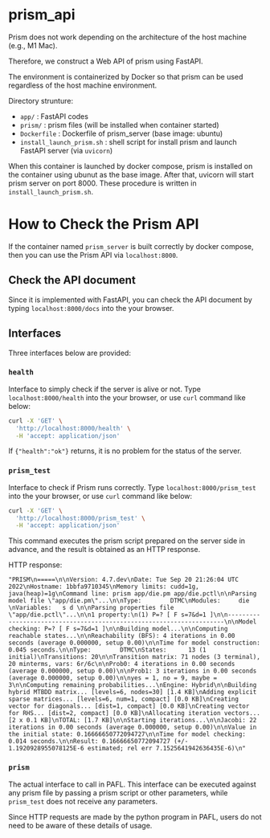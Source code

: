 prism_api
====
Prism does not work depending on the architecture of the host machine (e.g., M1 Mac). 

Therefore, we construct a Web API of prism using FastAPI.

The environment is containerized by Docker so that prism can be used regardless of the host machine environment.

Directory strunture:
- `app/` : FastAPI codes
- `prism/` : prism files (will be installed when container started)
- `Dockerfile` : Dockerfile of prism_server (base image: ubuntu)
- `install_launch_prism.sh` : shell script for install prism and launch FastAPI server (via `uvicorn`)

When this container is launched by docker compose, prism is installed on the container using ubunut as the base image.
After that, uvicorn will start prism server on port 8000.
These procedure is written in `install_launch_prism.sh`.

# How to Check the Prism API
If the container named `prism_server` is built correctly by docker compose, then you can use the Prism API via `localhost:8000`.

## Check the API document
Since it is implemented with FastAPI, you can check the API document by typing `localhost:8000/docs` into the your browser.

## Interfaces
Three interfaces below are provided:
### **`health`**
Interface to simply check if the server is alive or not.
Type `localhost:8000/health` into the your browser, or use `curl` command like below:
```bash
curl -X 'GET' \
  'http://localhost:8000/health' \
  -H 'accept: application/json'
```
If `{"health":"ok"}` returns, it is no problem for the status of the server.

### **`prism_test`**
Interface to check if Prism runs correctly.
Type `localhost:8000/prism_test` into the your browser, or use `curl` command like below:
```bash
curl -X 'GET' \
  'http://localhost:8000/prism_test' \
  -H 'accept: application/json'
```
This command executes the prism script prepared on the server side in advance, and the result is obtained as an HTTP response.

HTTP response:
```
"PRISM\n=====\n\nVersion: 4.7.dev\nDate: Tue Sep 20 21:26:04 UTC 2022\nHostname: 1bbfa9710345\nMemory limits: cudd=1g, java(heap)=1g\nCommand line: prism app/die.pm app/die.pctl\n\nParsing model file \"app/die.pm\"...\n\nType:        DTMC\nModules:     die \nVariables:   s d \n\nParsing properties file \"app/die.pctl\"...\n\n1 property:\n(1) P=? [ F s=7&d=1 ]\n\n---------------------------------------------------------------------\n\nModel checking: P=? [ F s=7&d=1 ]\n\nBuilding model...\n\nComputing reachable states...\n\nReachability (BFS): 4 iterations in 0.00 seconds (average 0.000000, setup 0.00)\n\nTime for model construction: 0.045 seconds.\n\nType:        DTMC\nStates:      13 (1 initial)\nTransitions: 20\n\nTransition matrix: 71 nodes (3 terminal), 20 minterms, vars: 6r/6c\n\nProb0: 4 iterations in 0.00 seconds (average 0.000000, setup 0.00)\n\nProb1: 3 iterations in 0.00 seconds (average 0.000000, setup 0.00)\n\nyes = 1, no = 9, maybe = 3\n\nComputing remaining probabilities...\nEngine: Hybrid\n\nBuilding hybrid MTBDD matrix... [levels=6, nodes=30] [1.4 KB]\nAdding explicit sparse matrices... [levels=6, num=1, compact] [0.0 KB]\nCreating vector for diagonals... [dist=1, compact] [0.0 KB]\nCreating vector for RHS... [dist=2, compact] [0.0 KB]\nAllocating iteration vectors... [2 x 0.1 KB]\nTOTAL: [1.7 KB]\n\nStarting iterations...\n\nJacobi: 22 iterations in 0.00 seconds (average 0.000000, setup 0.00)\n\nValue in the initial state: 0.16666650772094727\n\nTime for model checking: 0.014 seconds.\n\nResult: 0.16666650772094727 (+/- 1.1920928955078125E-6 estimated; rel err 7.1525641942636435E-6)\n"
```

### **`prism`**
The actual interface to call in PAFL.
This interface can be executed against any prism file by passing a prism script or other parameters, while `prism_test` does not receive any parameters.

Since HTTP requests are made by the python program in PAFL, users do not need to be aware of these details of usage.